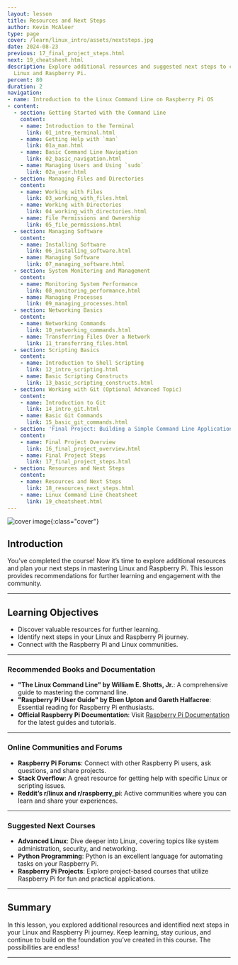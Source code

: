 ```yaml
---
layout: lesson
title: Resources and Next Steps
author: Kevin McAleer
type: page
cover: /learn/linux_intro/assets/nextsteps.jpg
date: 2024-08-23
previous: 17_final_project_steps.html
next: 19_cheatsheet.html
description: Explore additional resources and suggested next steps to continue learning
  Linux and Raspberry Pi.
percent: 80
duration: 2
navigation:
- name: Introduction to the Linux Command Line on Raspberry Pi OS
- content:
  - section: Getting Started with the Command Line
    content:
    - name: Introduction to the Terminal
      link: 01_intro_terminal.html
    - name: Getting Help with `man`
      link: 01a_man.html
    - name: Basic Command Line Navigation
      link: 02_basic_navigation.html
    - name: Managing Users and Using `sudo`
      link: 02a_user.html
  - section: Managing Files and Directories
    content:
    - name: Working with Files
      link: 03_working_with_files.html
    - name: Working with Directories
      link: 04_working_with_directories.html
    - name: File Permissions and Ownership
      link: 05_file_permissions.html
  - section: Managing Software
    content:
    - name: Installing Software
      link: 06_installing_software.html
    - name: Managing Software
      link: 07_managing_software.html
  - section: System Monitoring and Management
    content:
    - name: Monitoring System Performance
      link: 08_monitoring_performance.html
    - name: Managing Processes
      link: 09_managing_processes.html
  - section: Networking Basics
    content:
    - name: Networking Commands
      link: 10_networking_commands.html
    - name: Transferring Files Over a Network
      link: 11_transferring_files.html
  - section: Scripting Basics
    content:
    - name: Introduction to Shell Scripting
      link: 12_intro_scripting.html
    - name: Basic Scripting Constructs
      link: 13_basic_scripting_constructs.html
  - section: Working with Git (Optional Advanced Topic)
    content:
    - name: Introduction to Git
      link: 14_intro_git.html
    - name: Basic Git Commands
      link: 15_basic_git_commands.html
  - section: 'Final Project: Building a Simple Command Line Application'
    content:
    - name: Final Project Overview
      link: 16_final_project_overview.html
    - name: Final Project Steps
      link: 17_final_project_steps.html
  - section: Resources and Next Steps
    content:
    - name: Resources and Next Steps
      link: 18_resources_next_steps.html
    - name: Linux Command Line Cheatsheet
      link: 19_cheatsheet.html
---
```



![cover image]({{page.cover}}){:class="cover"}

## Introduction

You’ve completed the course! Now it’s time to explore additional resources and plan your next steps in mastering Linux and Raspberry Pi. This lesson provides recommendations for further learning and engagement with the community.

---

## Learning Objectives

- Discover valuable resources for further learning.
- Identify next steps in your Linux and Raspberry Pi journey.
- Connect with the Raspberry Pi and Linux communities.

---

### Recommended Books and Documentation

- **"The Linux Command Line" by William E. Shotts, Jr.**: A comprehensive guide to mastering the command line.
- **"Raspberry Pi User Guide" by Eben Upton and Gareth Halfacree**: Essential reading for Raspberry Pi enthusiasts.
- **Official Raspberry Pi Documentation**: Visit [Raspberry Pi Documentation](https://www.raspberrypi.org/documentation/) for the latest guides and tutorials.

---

### Online Communities and Forums

- **Raspberry Pi Forums**: Connect with other Raspberry Pi users, ask questions, and share projects.
- **Stack Overflow**: A great resource for getting help with specific Linux or scripting issues.
- **Reddit’s r/linux and r/raspberry_pi**: Active communities where you can learn and share your experiences.

---

### Suggested Next Courses

- **Advanced Linux**: Dive deeper into Linux, covering topics like system administration, security, and networking.
- **Python Programming**: Python is an excellent language for automating tasks on your Raspberry Pi.
- **Raspberry Pi Projects**: Explore project-based courses that utilize Raspberry Pi for fun and practical applications.

---

## Summary

In this lesson, you explored additional resources and identified next steps in your Linux and Raspberry Pi journey. Keep learning, stay curious, and continue to build on the foundation you’ve created in this course. The possibilities are endless!

---
